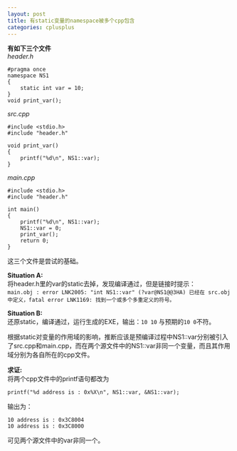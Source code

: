 ```yaml
---
layout: post
title: 有static变量的namespace被多个cpp包含
categories: cplusplus
---
```


**有如下三个文件**  
*header.h*
    
    #pragma once
    namespace NS1
    {
    	static int var = 10;
    }
    void print_var();
      
*src.cpp*
    
    #include <stdio.h>
    #include "header.h"
    
    void print_var()
    {
    	printf("%d\n", NS1::var);
    }
    
*main.cpp*
    
    #include <stdio.h>
    #include "header.h"
    
    int main()
    {
    	printf("%d\n", NS1::var);
    	NS1::var = 0;
    	print_var();
    	return 0;
    }
    
这三个文件是尝试的基础。

**Situation A:**  
将header.h里的var的static去掉，发现编译通过，但是链接时提示：  
`main.obj : error LNK2005: "int NS1::var" (?var@NS1@@3HA) 已经在 src.obj 中定义，fatal error LNK1169: 找到一个或多个多重定义的符号。`  
    
  
**Situation B:**  
还原static，编译通过，运行生成的EXE，输出：`10 10` 与预期的`10 0`不符。  
  
根据static对变量的作用域的影响，推断应该是预编译过程中NS1::var分别被引入了src.cpp和main.cpp，而在两个源文件中的NS1::var非同一个变量，而且其作用域分别为各自所在的cpp文件。  
  
**求证:**  
将两个cpp文件中的printf语句都改为
    
    printf("%d address is : 0x%X\n", NS1::var, &NS1::var);
输出为：  
    
    10 address is : 0x3C8004
    10 address is : 0x3C8000  

可见两个源文件中的var非同一个。
